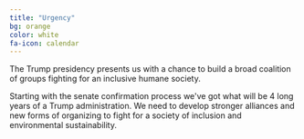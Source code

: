 ```yaml
---
title: "Urgency"
bg: orange
color: white
fa-icon: calendar
---
```


The Trump presidency presents us with a chance to build a broad coalition of groups fighting for an inclusive humane society.

Starting with the senate confirmation process we've got what will be 4 long years of a Trump administration. We need to develop stronger alliances and new forms of organizing to fight for a society of inclusion and environmental sustainability.
